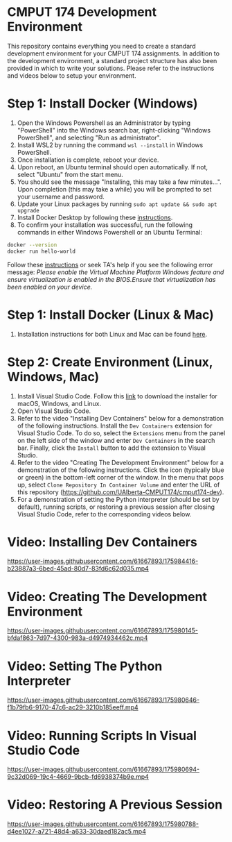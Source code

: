 # CMPUT 174 Development Environment
This repository contains everything you need to create a standard development environment for your CMPUT 174 assignments. In addition to the development environment, a standard project structure has also been provided in which to write your solutions. Please refer to the instructions and videos below to setup your environment.

# Step 1: Install Docker (Windows)
1. Open the Windows Powershell as an Administrator by typing "PowerShell" into the Windows search bar, right-clicking "Windows PowerShell", and selecting "Run as administrator".
2. Install WSL2 by running the command ```wsl --install``` in Windows PowerShell.
3. Once installation is complete, reboot your device.
4. Upon reboot, an Ubuntu terminal should open automatically. If not, select "Ubuntu" from the start menu.
5. You should see the message "Installing, this may take a few minutes...". Upon completion (this may take a while) you will be prompted to set your username and password.
6. Update your Linux packages by running ```sudo apt update && sudo apt upgrade```
7. Install Docker Desktop by following these [instructions](https://docs.microsoft.com/en-us/windows/wsl/tutorials/wsl-containers#install-docker-desktop).
8. To confirm your installation was successful, run the following commands in either Windows Powershell or an Ubuntu Terminal:
```bash
docker --version
docker run hello-world
```

Follow these [instructions](https://www.virtualmetric.com/blog/how-to-enable-hardware-virtualization) or seek TA's help if you see the following error message: _Please enable the Virtual Machine Platform Windows feature and ensure virtualization is enabled in the BIOS.Ensure that virtualization has been enabled on your device._

# Step 1: Install Docker (Linux & Mac)
1. Installation instructions for both Linux and Mac can be found [here](https://docs.docker.com/get-docker/).

# Step 2: Create Environment (Linux, Windows, Mac)
1. Install Visual Studio Code. Follow this [link](https://code.visualstudio.com/download) to download the installer for macOS, Windows, and Linux.
2. Open Visual Studio Code.
3. Refer to the video "Installing Dev Containers" below for a demonstration of the following instructions. Install the `Dev Containers` extension for Visual Studio Code. To do so, select the `Extensions` menu from the panel on the left side of the window and enter `Dev Containers` in the search bar. Finally, click the `Install` button to add the extension to Visual Studio.  
5. Refer to the video "Creating The Development Environment" below for a demonstration of the following instructions. Click the icon (typically blue or green) in the bottom-left corner of the window. In the menu that pops up, select `Clone Repository In Container Volume` and enter the URL of this repository (https://github.com/UAlberta-CMPUT174/cmput174-dev). 
6. For a demonstration of setting the Python interpreter (should be set by default), running scripts, or restoring a previous session after closing Visual Studio Code, refer to the corresponding videos below.

# Video: Installing Dev Containers
https://user-images.githubusercontent.com/61667893/175984416-b23887a3-6bed-45ad-80d7-83fd6c62d035.mp4

# Video: Creating The Development Environment
https://user-images.githubusercontent.com/61667893/175980145-bfdaf863-7d97-4300-983a-d4974934462c.mp4

# Video: Setting The Python Interpreter

https://user-images.githubusercontent.com/61667893/175980646-f1b79fb6-9170-47c6-ac29-3210b185eeff.mp4

# Video: Running Scripts In Visual Studio Code

https://user-images.githubusercontent.com/61667893/175980694-9c32d069-19c4-4669-9bcb-fd6938374b9e.mp4

# Video: Restoring A Previous Session

https://user-images.githubusercontent.com/61667893/175980788-d4ee1027-a721-48d4-a633-30daed182ac5.mp4

